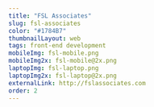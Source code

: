 ```yaml
---
title: "FSL Associates"
slug: fsl-associates
color: "#1784B7"
thumbnailLayout: web
tags: front-end development
mobileImg: fsl-mobile.png
mobileImg2x: fsl-mobile@2x.png
laptopImg: fsl-laptop.png
laptopImg2x: fsl-laptop@2x.png
externalLink: http://fslassociates.com
order: 2
---
```

